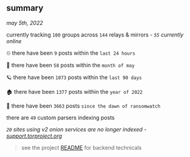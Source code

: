 
## summary
_may 5th, 2022_

currently tracking `100` groups across `144` relays & mirrors - _`55` currently online_

⏲ there have been `9` posts within the `last 24 hours`

🦈 there have been `58` posts within the `month of may`

🪐 there have been `1073` posts within the `last 90 days`

🏚 there have been `1377` posts within the `year of 2022`

🦕 there have been `3663` posts `since the dawn of ransomwatch`

there are `49` custom parsers indexing posts

_`20` sites using v2 onion services are no longer indexed - [support.torproject.org](https://support.torproject.org/onionservices/v2-deprecation/)_

> see the project [README](https://github.com/thetanz/ransomwatch#ransomwatch--) for backend technicals
